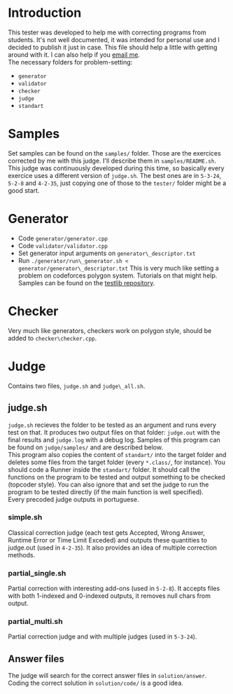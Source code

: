 # Introduction
This tester was developed to help me with correcting programs from students. It's not well documented, it was intended for personal use and I decided to publish it just in case. This file should help a little with getting around with it. I can also help if you [email me](victorsenam@gmail.com).  
The necessary folders for problem-setting:
- `generator`
- `validator`
- `checker`
- `judge`
- `standart`

# Samples
Set samples can be found on the `samples/` folder. Those are the exercices corrected by me with this judge. I'll describe them in `samples/README.sh`. This judge was continuously developed during this time, so basically every exercice uses a different version of `judge.sh`. The best ones are in `5-3-24`, `5-2-8` and `4-2-35`, just copying one of those to the `tester/` folder might be a good start.

# Generator
- Code `generator/generator.cpp`
- Code `validator/validator.cpp`
- Set generator input arguments on `generator\_descriptor.txt`
- Run `./generator/run\_generator.sh < generator/generator\_descriptor.txt`
This is very much like setting a problem on codeforces polygon system. Tutorials on that might help. Samples can be found on the [testlib repository](https://github.com/MikeMirzayanov/testlib).

# Checker
Very much like generators, checkers work on polygon style, should be added to `checker\checker.cpp`.

# Judge
Contains two files, `judge.sh` and `judge\_all.sh`.

## judge.sh
`judge.sh` recieves the folder to be tested as an argument and runs every test on that. It produces two output files on that folder: `judge.out` with the final results and `judge.log` with a debug log. Samples of this program can be found on `judge/samples/` and are described below.  
This program also copies the content of `standart/` into the target folder and deletes some files from the target folder (every `*.class/`, for instance). You should code a Runner inside the `standart/` folder. It should call the functions on the program to be tested and output something to be checked (topcoder style). You can also ignore that and set the judge to run the program to be tested directly (if the main function is well specified).  
Every precoded judge outputs in portuguese.

### simple.sh
Classical correction judge (each test gets Accepted, Wrong Answer, Runtime Error or Time Limit Exceded) and outputs these quantities to judge.out (used in `4-2-35`). It also provides an idea of multiple correction methods.

### partial\_single.sh
Partial correction with interesting add-ons (used in `5-2-8`). It accepts files with both 1-indexed and 0-indexed outputs, it removes null chars from output.

### partial\_multi.sh
Partial correction judge and with multiple judges (used in `5-3-24`).

## Answer files
The judge will search for the correct answer files in `solution/answer`. Coding the correct solution in `solution/code/` is a good idea.

